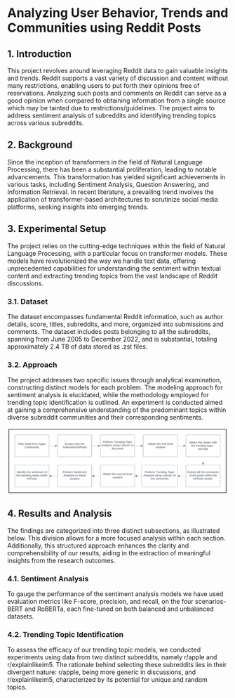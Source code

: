 # Analyzing User Behavior, Trends and Communities using Reddit Posts

## 1. Introduction
This project revolves around leveraging Reddit data to gain valuable insights and trends. Reddit supports a vast variety of discussion and content without many restrictions, enabling users to put forth their opinions free of reservations. Analyzing such posts and comments on Reddit can serve as a good opinion when compared to obtaining information from a single source which may be tainted due to restrictions/guidelines. The project aims to address sentiment analysis of subreddits and identifying trending topics across various subreddits.

## 2. Background
Since the inception of transformers in the field of Natural Language Processing, there has been a substantial proliferation, leading to notable advancements. This transformation has yielded significant achievements in various tasks, including Sentiment Analysis, Question Answering, and Information Retrieval. In recent literature, a prevailing trend involves the application of transformer-based architectures to scrutinize social media platforms, seeking insights into emerging trends.

## 3. Experimental Setup
The project relies on the cutting-edge techniques within the field of Natural Language Processing, with a particular focus on transformer models. These models have revolutionized the way we handle text data, offering unprecedented capabilities for understanding the sentiment within textual content and extracting trending topics from the vast landscape of Reddit discussions.

### 3.1. Dataset
The dataset encompasses fundamental Reddit information, such as author details, score, titles, subreddits, and more, organized into submissions and comments. The dataset includes posts belonging to all the subreddits, spanning from June 2005 to December 2022, and is substantial, totaling approximately 2.4 TB of data stored as .zst files.

### 3.2. Approach
The project addresses two specific issues through analytical examination, constructing distinct models for each problem. The modeling approach for sentiment analysis is elucidated, while the methodology employed for trending topic identification is outlined. An experiment is conducted aimed at gaining a comprehensive understanding of the predominant topics within diverse subreddit communities and their corresponding sentiments.

![flowchart](flowchart.png)

## 4. Results and Analysis
The findings are categorized into three distinct subsections, as illustrated below. This division allows for a more focused analysis within each section. Additionally, this structured approach enhances the clarity and comprehensibility of our results, aiding in the extraction of meaningful insights from the research outcomes.

### 4.1. Sentiment Analysis
To gauge the performance of the sentiment analysis models we have used evaluation metrics like F-score, precision, and recall, on the four scenarios-BERT and RoBERTa, each fine-tuned on both balanced and unbalanced datasets.

### 4.2. Trending Topic Identification
To assess the efficacy of our trending topic models, we conducted experiments using data from two distinct subreddits, namely r/apple and r/explainlikeim5. The rationale behind selecting these subreddits lies in their divergent nature: r/apple, being more generic in discussions, and r/explainlikeim5, characterized by its potential for unique and random topics.
